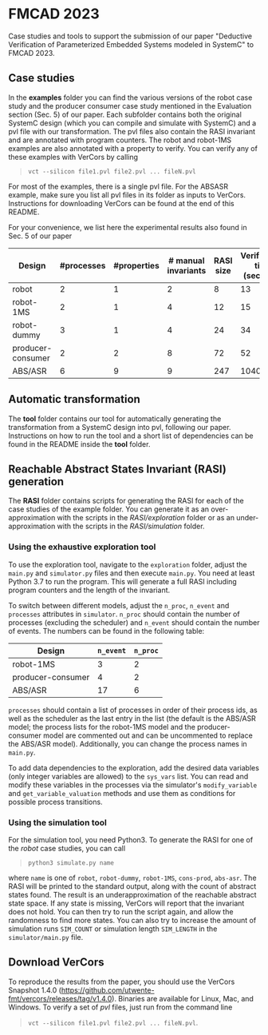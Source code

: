 # FMCAD 2023

Case studies and tools to support the submission of our paper "Deductive Verification of Parameterized Embedded Systems modeled in SystemC" to FMCAD 2023.

## Case studies

In the **examples** folder you can find the various versions of the robot case study and the producer consumer case study mentioned in the Evaluation section (Sec. 5) of our paper. Each subfolder contains both the original SystemC design (which you can compile and simulate with SystemC) and a pvl file with our transformation. The pvl files also contain the RASI invariant and are annotated with program counters. The robot and robot-1MS examples are also annotated with a property to verify. You can verify any of these examples with VerCors by calling
> ```vct --silicon file1.pvl file2.pvl ... fileN.pvl```

For most of the examples, there is a single pvl file. For the ABSASR example, make sure you list all pvl files in its folder as inputs to VerCors. Instructions for downloading VerCors can be found at the end of this README.

For your convenience, we list here the experimental results also found in Sec. 5 of our paper

| Design | #processes | #properties | # manual invariants | RASI size | Verification time (seconds) |
|--------|-------------|---------------------|-----------|-------------------|--------|
|robot|2|1|2|8|13|
|robot-1MS|2|1|4|12|15|
|robot-dummy|3|1|4|24|34|
|producer-consumer|2|2|8|72|52|
|ABS/ASR|6|9|9|247|10400|


## Automatic transformation

The **tool** folder contains our tool for automatically generating the transformation from a SystemC design into pvl, following our paper. Instructions on how to run the tool and a short list of dependencies can be found in the README inside the **tool** folder.

## Reachable Abstract States Invariant (RASI) generation

The **RASI** folder contains scripts for generating the RASI for each of the case studies of the example folder. You can generate it as an over-approximation with the scripts in the *RASI/exploration* folder or as an under-approximation with the scripts in the *RASI/simulation* folder.

### Using the exhaustive exploration tool
To use the exploration tool, navigate to the `exploration` folder, adjust the `main.py` and `simulator.py` files and then execute `main.py`. You need at least Python 3.7 to run the program. This will generate a full RASI including program counters and the length of the invariant.

To switch between different models, adjust the `n_proc`, `n_event` and `processes` attributes in `simulator`. `n_proc` should contain the number of processes (excluding the scheduler) and `n_event` should contain the number of events. The numbers can be found in the following table:

| Design | `n_event` | `n_proc` |
|--------|-----------|----------|
|robot-1MS|3|2|
|producer-consumer|4|2|
|ABS/ASR|17|6|

`processes` should contain a list of processes in order of their process ids, as well as the scheduler as the last entry in the list (the default is the ABS/ASR model; the process lists for the robot-1MS model and the producer-consumer model are commented out and can be uncommented to replace the ABS/ASR model). Additionally, you can change the process names in `main.py`.

To add data dependencies to the exploration, add the desired data variables (only integer variables are allowed) to the `sys_vars` list. You can read and modify these variables in the processes via the simulator's `modify_variable` and `get_variable_valuation` methods and use them as conditions for possible process transitions.

### Using the simulation tool
For the simulation tool, you need Python3. To generate the RASI for one of the _robot_ case studies, you can call
> ```python3 simulate.py name```

where ```name``` is one of `robot`, `robot-dummy`, `robot-1MS`, `cons-prod`, `abs-asr`. The RASI will be printed to the standard output, along with the count of abstract states found. The result is an underapproximation of the reachable abstract state space. If any state is missing, VerCors will report that the invariant does not hold. You can then try to run the script again, and allow the randomness to find more states. You can also try to increase the amount of simulation runs `SIM_COUNT` or simulation length `SIM_LENGTH` in the `simulator/main.py` file.

## Download VerCors

To reproduce the results from the paper, you should use the VerCors Snapshot 1.4.0 (https://github.com/utwente-fmt/vercors/releases/tag/v1.4.0). Binaries are available for Linux, Mac, and Windows. To verify a set of _pvl_ files, just run from the command line
>```vct --silicon file1.pvl file2.pvl ... fileN.pvl```.
